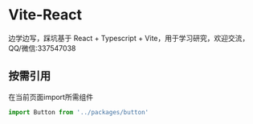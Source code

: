 # Vite-React

边学边写，踩坑基于 React + Typescript + Vite，用于学习研究，欢迎交流，QQ/微信:337547038


## 按需引用

在当前页面import所需组件

```javascript
import Button from '../packages/button'
```
